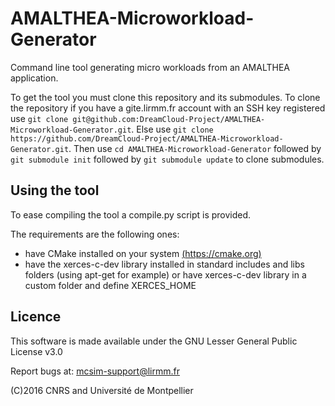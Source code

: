 # AMALTHEA-Microworkload-Generator
Command line tool generating micro workloads from an AMALTHEA application.

To get the tool you must clone this repository and its submodules. To clone the repository if you have a gite.lirmm.fr account with an SSH key registered use `git clone git@github.com:DreamCloud-Project/AMALTHEA-Microworkload-Generator.git`. Else use `git clone https://github.com/DreamCloud-Project/AMALTHEA-Microworkload-Generator.git`. Then use `cd AMALTHEA-Microworkload-Generator` followed by `git submodule init` followed by `git submodule update` to clone submodules.

## Using the tool

To ease compiling the tool a compile.py script is provided. 

The requirements are the following ones:  

- have CMake installed on your system [(https://cmake.org)](https://cmake.org/)
- have the xerces-c-dev library installed in standard includes and libs folders (using apt-get for example)
  or have xerces-c-dev library in a custom folder and define XERCES_HOME
  
## Licence

This software is made available under the  GNU Lesser General Public License v3.0

Report bugs at: mcsim-support@lirmm.fr  

(C)2016 CNRS and Université de Montpellier
